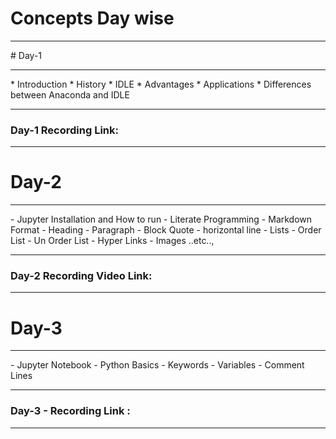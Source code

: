 # Concepts Day wise
<hr>
# Day-1
<hr>
  * Introduction
  * History
  * IDLE
  * Advantages
  * Applications
  * Differences between Anaconda and IDLE

<hr>

### Day-1 Recording Link:


<hr>

# Day-2
<hr>
- Jupyter Installation and How to run
- Literate Programming
- Markdown Format
  - Heading
  - Paragraph
  - Block Quote
  - horizontal line 
  - Lists
    - Order List
    - Un Order List
  - Hyper Links
  - Images ..etc..,
  
  <hr>
  
  ### Day-2 Recording Video Link:
  
  <hr>
  
  # Day-3 
  <hr>
  - Jupyter Notebook
  - Python Basics
  - Keywords
  - Variables
  - Comment Lines
  <hr>
  
  ### Day-3 - Recording Link :
  
  <hr>
  


